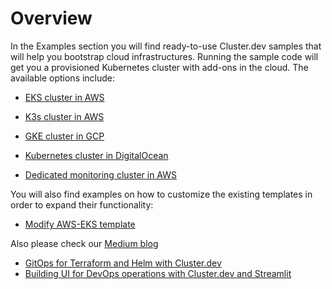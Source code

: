 # Overview

In the Examples section you will find ready-to-use Cluster.dev samples that will help you bootstrap cloud infrastructures. Running the sample code will get you a provisioned Kubernetes cluster with add-ons in the cloud. The available options include:

* [EKS cluster in AWS](https://docs.cluster.dev/examples-aws-eks/) 

* [K3s cluster in AWS](https://docs.cluster.dev/examples-aws-k3s/)

* [GKE cluster in GCP](https://docs.cluster.dev/examples-gcp-gke/)

* [Kubernetes cluster in DigitalOcean](https://docs.cluster.dev/examples-do-k8s/) 

* [Dedicated monitoring cluster in AWS](https://docs.cluster.dev/examples-aws-k3s-prometheus/) 

You will also find examples on how to customize the existing templates in order to expand their functionality: 

* [Modify AWS-EKS template](https://docs.cluster.dev/examples-modify-aws-eks/)

Also please check our [Medium blog](https://medium.com/@cluster.dev)

* [GitOps for Terraform and Helm with Cluster.dev](https://medium.com/@cluster.dev/gitops-for-terraform-and-helm-with-cluster-dev-f605c9859f2)
* [Building UI for DevOps operations with Cluster.dev and Streamlit](https://medium.com/@cluster.dev/building-ui-for-devops-operations-with-cluster-dev-and-streamlit-5c0a5548cfc5)
